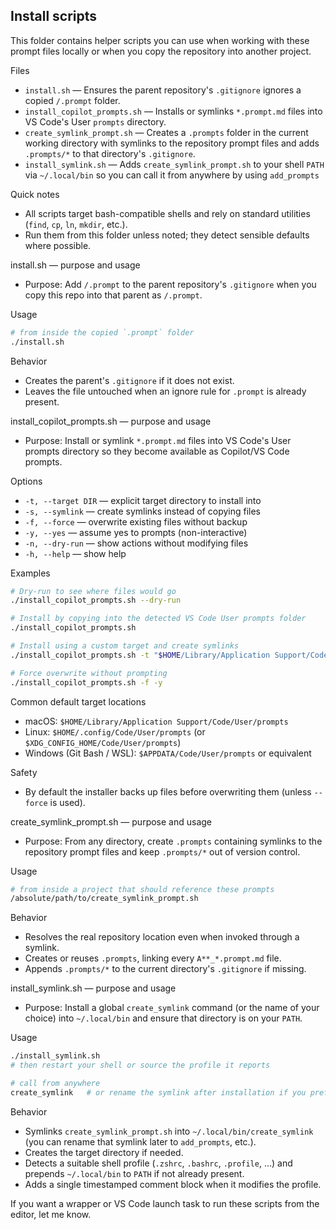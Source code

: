 ## Install scripts

This folder contains helper scripts you can use when working with these prompt files locally or when you copy the repository into another project.

Files
- `install.sh` — Ensures the parent repository's `.gitignore` ignores a copied `/.prompt` folder.
- `install_copilot_prompts.sh` — Installs or symlinks `*.prompt.md` files into VS Code's User `prompts` directory.
- `create_symlink_prompt.sh` — Creates a `.prompts` folder in the current working directory with symlinks to the repository prompt files and adds `.prompts/*` to that directory's `.gitignore`.
- `install_symlink.sh` — Adds `create_symlink_prompt.sh` to your shell `PATH` via `~/.local/bin` so you can call it from anywhere by using `add_prompts`

Quick notes
- All scripts target bash-compatible shells and rely on standard utilities (`find`, `cp`, `ln`, `mkdir`, etc.).
- Run them from this folder unless noted; they detect sensible defaults where possible.

install.sh — purpose and usage
- Purpose: Add `/.prompt` to the parent repository's `.gitignore` when you copy this repo into that parent as `/.prompt`.

Usage
```bash
# from inside the copied `.prompt` folder
./install.sh
```

Behavior
- Creates the parent's `.gitignore` if it does not exist.
- Leaves the file untouched when an ignore rule for `.prompt` is already present.

install_copilot_prompts.sh — purpose and usage
- Purpose: Install or symlink `*.prompt.md` files into VS Code's User prompts directory so they become available as Copilot/VS Code prompts.

Options
- `-t, --target DIR` — explicit target directory to install into
- `-s, --symlink` — create symlinks instead of copying files
- `-f, --force` — overwrite existing files without backup
- `-y, --yes` — assume yes to prompts (non-interactive)
- `-n, --dry-run` — show actions without modifying files
- `-h, --help` — show help

Examples
```bash
# Dry-run to see where files would go
./install_copilot_prompts.sh --dry-run

# Install by copying into the detected VS Code User prompts folder
./install_copilot_prompts.sh

# Install using a custom target and create symlinks
./install_copilot_prompts.sh -t "$HOME/Library/Application Support/Code/User/prompts" -s

# Force overwrite without prompting
./install_copilot_prompts.sh -f -y
```

Common default target locations
- macOS: `$HOME/Library/Application Support/Code/User/prompts`
- Linux: `$HOME/.config/Code/User/prompts` (or `$XDG_CONFIG_HOME/Code/User/prompts`)
- Windows (Git Bash / WSL): `$APPDATA/Code/User/prompts` or equivalent

Safety
- By default the installer backs up files before overwriting them (unless `--force` is used).

create_symlink_prompt.sh — purpose and usage
- Purpose: From any directory, create `.prompts` containing symlinks to the repository prompt files and keep `.prompts/*` out of version control.

Usage
```bash
# from inside a project that should reference these prompts
/absolute/path/to/create_symlink_prompt.sh
```

Behavior
- Resolves the real repository location even when invoked through a symlink.
- Creates or reuses `.prompts`, linking every `A**_*.prompt.md` file.
- Appends `.prompts/*` to the current directory's `.gitignore` if missing.

install_symlink.sh — purpose and usage
- Purpose: Install a global `create_symlink` command (or the name of your choice) into `~/.local/bin` and ensure that directory is on your `PATH`.

Usage
```bash
./install_symlink.sh
# then restart your shell or source the profile it reports

# call from anywhere
create_symlink   # or rename the symlink after installation if you prefer a different command name
```

Behavior
- Symlinks `create_symlink_prompt.sh` into `~/.local/bin/create_symlink` (you can rename that symlink later to `add_prompts`, etc.).
- Creates the target directory if needed.
- Detects a suitable shell profile (`.zshrc`, `.bashrc`, `.profile`, …) and prepends `~/.local/bin` to `PATH` if not already present.
- Adds a single timestamped comment block when it modifies the profile.

If you want a wrapper or VS Code launch task to run these scripts from the editor, let me know.

